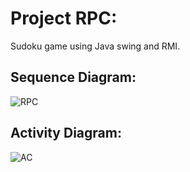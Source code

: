 # Project RPC:
Sudoku game using Java swing and RMI. 
## Sequence Diagram:
![RPC](https://github.com/AmBo375/SudokuRPC/assets/122101944/ad6e6959-4b2d-4436-8b5e-a6028108b474)
## Activity Diagram:
![AC](https://github.com/AmBo375/SudokuRPC/assets/122101944/ffb0d5af-29e6-4095-8acb-7a1acb408633)

